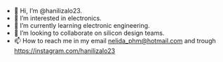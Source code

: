 - 👋 Hi, I’m @hanilizalo23. 
- 👀 I’m interested in electronics.
- 🌱 I’m currently learning electronic engineering. 
- 💞️ I’m looking to collaborate on silicon design teams. 
- 📫 How to reach me in my email nelida_phm@hotmail.com and trough https://instagram.com/hanilizalo23

<!---
/hanilizalo23 is a ✨ special ✨ repository because its `README.md` (this file) appears on your GitHub profile.
You can click the Preview link to take a look at your changes.
--->
